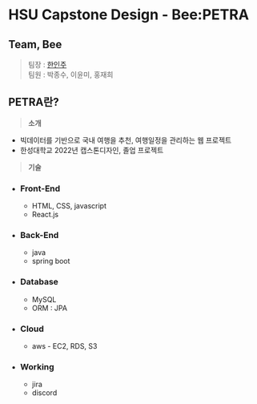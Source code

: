 # HSU Capstone Design - Bee:PETRA

## Team, Bee
> 팀장 : [한인주] <br/>
> 팀원 : 박종수, 이윤미, 홍재희

## PETRA란?
> **소개**
- 빅데이터를 기반으로 국내 여행을 추천, 여행일정을 관리하는 웹 프로젝트
- 한성대학교 2022년 캡스톤디자인, 졸업 프로젝트

> **기술**
- ### Front-End
  - HTML, CSS, javascript
  - React.js
- ### Back-End
  - java
  - spring boot
- ### Database
  - MySQL
  - ORM : JPA
- ### Cloud
  - aws - EC2, RDS, S3
- ### Working
  - jira
  - discord

[한인주]: https://github.com/HanInJu